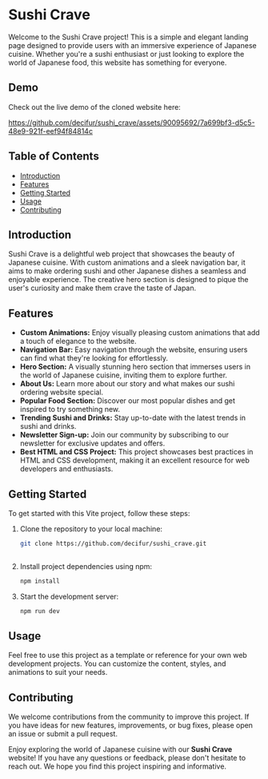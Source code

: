 # Sushi Crave

Welcome to the Sushi Crave project! This is a simple and elegant landing page designed to provide users with an immersive experience of Japanese cuisine. Whether you're a sushi enthusiast or just looking to explore the world of Japanese food, this website has something for everyone.

## Demo
Check out the live demo of the cloned website here:



https://github.com/decifur/sushi_crave/assets/90095692/7a699bf3-d5c5-48e9-921f-eef94f84814c



## Table of Contents
- [Introduction](#introduction)
- [Features](#features)
- [Getting Started](#getting-started)
- [Usage](#usage)
- [Contributing](#contributing)

## Introduction

Sushi Crave is a delightful web project that showcases the beauty of Japanese cuisine. With custom animations and a sleek navigation bar, it aims to make ordering sushi and other Japanese dishes a seamless and enjoyable experience. The creative hero section is designed to pique the user's curiosity and make them crave the taste of Japan.

## Features

- **Custom Animations:** Enjoy visually pleasing custom animations that add a touch of elegance to the website.
- **Navigation Bar:** Easy navigation through the website, ensuring users can find what they're looking for effortlessly.
- **Hero Section:** A visually stunning hero section that immerses users in the world of Japanese cuisine, inviting them to explore further.
- **About Us:** Learn more about our story and what makes our sushi ordering website special.
- **Popular Food Section:** Discover our most popular dishes and get inspired to try something new.
- **Trending Sushi and Drinks:** Stay up-to-date with the latest trends in sushi and drinks.
- **Newsletter Sign-up:** Join our community by subscribing to our newsletter for exclusive updates and offers.
- **Best HTML and CSS Project:** This project showcases best practices in HTML and CSS development, making it an excellent resource for web developers and enthusiasts.

## Getting Started

To get started with this Vite project, follow these steps:

1. Clone the repository to your local machine:

   ```bash
   git clone https://github.com/decifur/sushi_crave.git
 
2. Install project dependencies using npm:

   ```bash
   npm install
   
3. Start the development server:

   ```bash
   npm run dev

## Usage

Feel free to use this project as a template or reference for your own web development projects. You can customize the content, styles, and animations to suit your needs.

## Contributing

We welcome contributions from the community to improve this project. If you have ideas for new features, improvements, or bug fixes, please open an issue or submit a pull request.

Enjoy exploring the world of Japanese cuisine with our **Sushi Crave** website! If you have any questions or feedback, please don't hesitate to reach out. We hope you find this project inspiring and informative.
